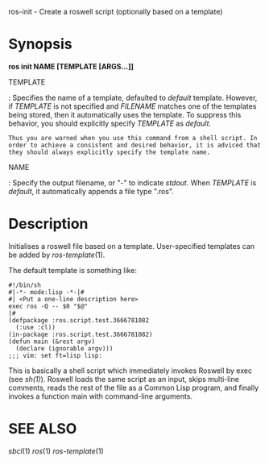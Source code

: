 ros-init - Create a roswell script (optionally based on a template)

# Synopsis

**ros init NAME [TEMPLATE [ARGS...]]** 

TEMPLATE

  : Specifies the name of a template, defaulted to *default*
    template. However, if *TEMPLATE* is not specified and *FILENAME*
    matches one of the templates being stored, then it automatically uses
    the template. To suppress this behavior, you should explicitly
    specify *TEMPLATE* as *default*.

    Thus you are warned when you use this command from a shell script. In
    order to achieve a consistent and desired behavior, it is adviced that
    they should always explicitly specify the template name.

NAME

  : Specify the output filename, or "-" to indicate *stdout*. When *TEMPLATE* is *default*, it automatically appends a file type ".ros".


<!-- # subcommands -->

# Description

Initialises a roswell file based on a template. User-specified templates can be added by _ros-template_(1).

The default template is something like:

```
#!/bin/sh
#|-*- mode:lisp -*-|#
#| <Put a one-line description here>
exec ros -Q -- $0 "$@"
|#
(defpackage :ros.script.test.3666781082
  (:use :cl))
(in-package :ros.script.test.3666781082)
(defun main (&rest argv)
  (declare (ignorable argv)))
;;; vim: set ft=lisp lisp:
```

This is basically a shell script which immediately invokes Roswell by exec (see _sh(1)_). Roswell loads the same script as an input, skips multi-line comments, reads the rest of the file as a Common Lisp program, and finally invokes a function main with command-line arguments.

<!-- # options -->
<!--  -->
<!-- # Environmental Variables -->

# SEE ALSO
_sbcl_(1) _ros_(1) _ros-template_(1)

